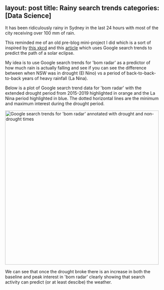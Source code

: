 layout: post
title: Rainy search trends
categories: [Data Science]
---


It has been ridiculously rainy in Sydney in the last 24 hours with most of the city receiving over 100 mm of rain. 

This reminded me of an old pre-blog mini-project I did which is a sort of inspired by [this xkcd](https://xkcd.com/1876/) and this [article](https://www.washingtonpost.com/news/wonk/wp/2017/08/01/the-path-of-the-solar-eclipse-is-already-altering-real-world-behavior/) which uses Google search trends to predict the path of a solar eclipse. 

My idea is to use Google search trends for 'bom radar' as a predictor of how much rain is actually falling and see if you can see the difference between when NSW was in drought (El Nino) vs a period of back-to-back-to-back years of heavy rainfall (La Nina). 

Below is a plot of Google search trend data for 'bom radar' with the extended drought period from 2015-2019 highlighted in orange and the La Nina period highlighted in blue. The dotted horizontal lines are the minimum and maximum interest during the drought period.

<img src="{{ site.baseurl }}/images/024-04-06-Rainy-search-trends/Bom_radar_trends_annotated.png" alt="Google search trends for 'bom radar' annotated with drought and non-drought times" width="500"/>

We can see that once the drought broke there is an increase in both the baseline and peak interest in 'bom radar' clearly showing that search activity can predict (or at least descibe) the weather. 